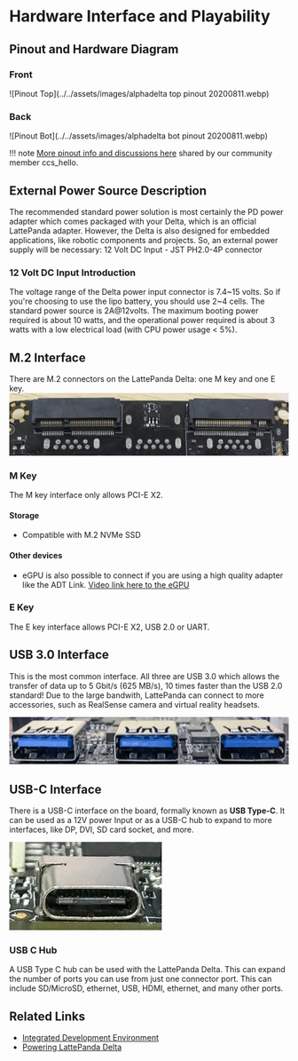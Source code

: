 # Hardware Interface and Playability

## Pinout and Hardware Diagram
### Front
![Pinout Top](../../assets/images/alphadelta top pinout 20200811.webp)  

### Back
![Pinout Bot](../../assets/images/alphadelta bot pinout 20200811.webp)

!!! note
    [More pinout info and discussions here](https://www.lattepanda.com/topic-f23t16906.html) shared by our community member ccs_hello.


## External Power Source Description

The recommended standard power solution is most certainly the PD power adapter which comes packaged with your Delta, which is an official LattePanda adapter. However, the Delta is also designed for embedded applications, like robotic components and projects. So, an external power supply will be necessary: 12 Volt DC Input - JST PH2.0-4P connector
### 12 Volt DC Input Introduction

The voltage range of the Delta power input connector is 7.4~15 volts. So if you're choosing to use the lipo battery, you should use 2~4 cells. The standard power source is 2A@12volts. The maximum booting power required is about 10 watts, and the operational power required is about 3 watts with a low electrical load (with CPU power usage < 5%).

## M.2 Interface

There are M.2 connectors on the LattePanda Delta: one M key and one E key.
![](../../assets/images/Delta_BIOS_Tutorial/M2_Sockets.webp)

### M Key
The M key interface only allows PCI-E X2.
#### **Storage**
* Compatible with M.2 NVMe SSD
#### **Other devices**
* eGPU is also possible to connect if you are using a high quality adapter like the ADT Link.
[Video link here to the eGPU](https://youtu.be/LMmm2V33cvs)
### E Key

The E key interface allows PCI-E X2, USB 2.0 or UART.


## USB 3.0 Interface

This is the most common interface. All three are USB 3.0 which allows the transfer of data up to 5 Gbit/s (625 MB/s), 10 times faster than the USB 2.0 standard! Due to the large bandwith, LattePanda can connect to more accessories, such as RealSense camera and virtual reality headsets.

![](../../assets/images/Delta_BIOS_Tutorial/USB_A_Connectors.webp)


## USB-C Interface

There is a USB-C interface on the board, formally known as **USB Type-C**. It can be used as a 12V power Input or as a USB-C hub to expand to more interfaces, like DP, DVI, SD card socket, and more. 

![](../../assets/images/Delta_BIOS_Tutorial/USB_C_Connector.webp)

### USB C Hub

A USB Type C hub can be used with the LattePanda Delta. This can expand the number of ports you can use from just one connector port. This can include SD/MicroSD, ethernet, USB, HDMI, ethernet, and many other ports.



## Related Links 
* [Integrated Development Environment](ide.md)
* [Powering LattePanda Delta](powering.md)

